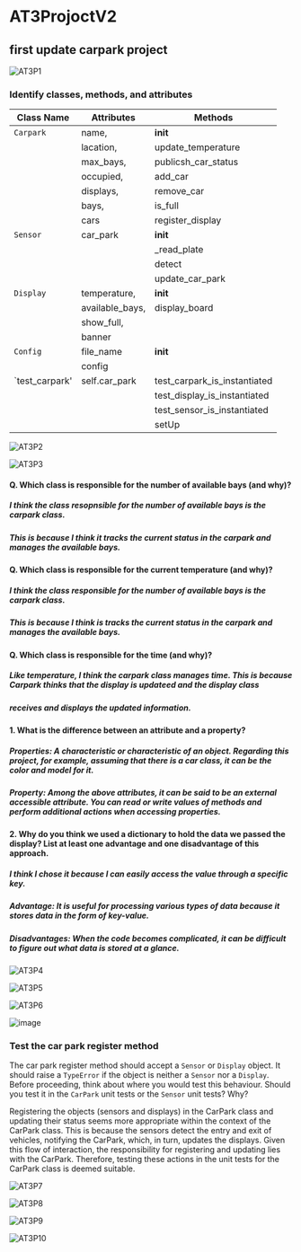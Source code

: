 # AT3ProjoctV2
## first update carpark project
![AT3P1](https://github.com/Chloe23077/AT3ProjoctV2/assets/141309342/4db47fa6-76c8-4dae-b0fa-1d7be9402b3b)

### Identify classes, methods, and attributes
| Class Name | Attributes    | Methods                    |
| ---------- | ----------    | ------------------------   |       
| `Carpark`  |name,          |__init__                    |
|            |lacation,      |update_temperature          |
|            |max_bays,      |publicsh_car_status         |
|            |occupied,      |add_car                     |
|            |displays,      |remove_car                  |
|            |bays,          |is_full                     |
|            |cars           |register_display            |
| `Sensor`   |car_park       |__init__                    |
|            |               |_read_plate                 |
|            |               |detect                      |
|            |               |update_car_park             |
| `Display`  |temperature,   |__init__                    |
|            |available_bays,|display_board               |
|            |show_full,     |                            |
|            |banner         |                            |
| `Config`   |file_name      |__init__                    |
|            |config         |                            |
|`test_carpark'|self.car_park|test_carpark_is_instantiated|
|            |               |test_display_is_instantiated|
|            |               |test_sensor_is_instantiated |
|            |               |setUp                       |

![AT3P2](https://github.com/Chloe23077/AT3ProjoctV2/assets/141309342/138ae3e6-e1b8-40c1-90c2-3fbffc03b2af)

![AT3P3](https://github.com/Chloe23077/AT3ProjoctV2/assets/141309342/92ebaf86-cd48-4ad9-aac7-7f1df1d70b2f)

#### Q. Which class is responsible for the number of available bays (and why)? 
##### I think the class resopnsible for the number of available bays is the carpark class. 
##### This is because I think it tracks the current status in the carpark and manages the available bays.
#### Q. Which class is responsible for the current temperature (and why)? 
##### I think the class responsible for the number of available bays is the carpark class.
##### This is because I think is tracks the current status in the carpark and manages the available bays.
#### Q. Which class is responsible for the time (and why)?
##### Like temperature, I think the carpark class manages time. This is because Carpark thinks that the display is updateed and the display class
##### receives and displays the updated information.
#### 1.	What is the difference between an attribute and a property?
##### Properties: A characteristic or characteristic of an object. Regarding this project, for example, assuming that there is a car class, it can be the color and model for it.
##### Property: Among the above attributes, it can be said to be an external accessible attribute. You can read or write values of methods and perform additional actions when accessing properties.

#### 2.	Why do you think we used a dictionary to hold the data we passed the display? List at least one advantage and one disadvantage of this approach.
##### I think I chose it because I can easily access the value through a specific key.
##### Advantage: It is useful for processing various types of data because it stores data in the form of key-value.
##### Disadvantages: When the code becomes complicated, it can be difficult to figure out what data is stored at a glance.

![AT3P4](https://github.com/Chloe23077/AT3ProjoctV2/assets/141309342/02b333c1-7d14-4404-9f9e-9b65f9dfdce1)

![AT3P5](https://github.com/Chloe23077/AT3ProjoctV2/assets/141309342/3de7ab2a-c0b1-4c37-bd50-53c85c07ab87)

![AT3P6](https://github.com/Chloe23077/AT3ProjoctV2/assets/141309342/7f5add2d-efee-453a-95f4-571b3ce2d0d6)

![image](https://github.com/Chloe23077/AT3ProjoctV2/assets/141309342/c936d956-203e-4567-91ab-e69c0a6f9bb0)


### Test the car park register method

The car park register method should accept a `Sensor` or `Display` object. It should raise a `TypeError` if the object is neither a `Sensor` nor a `Display`. Before proceeding, think about where you would test this behaviour. Should you test it in the `CarPark` unit tests or the `Sensor` unit tests? Why?

Registering the objects (sensors and displays) in the CarPark class and updating their status seems more appropriate within the context of the CarPark class. This is because the sensors detect the entry and exit of vehicles, notifying the CarPark, which, in turn, updates the displays. Given this flow of interaction, the responsibility for registering and updating lies with the CarPark. Therefore, testing these actions in the unit tests for the CarPark class is deemed suitable.


![AT3P7](https://github.com/Chloe23077/AT3ProjoctV2/assets/141309342/d447be1c-2292-43d5-9f5a-ad77d0761839)

![AT3P8](https://github.com/Chloe23077/AT3ProjoctV2/assets/141309342/6e2baab9-553e-463f-8ab5-7a97cfd30503)

![AT3P9](https://github.com/Chloe23077/AT3ProjoctV2/assets/141309342/b223a81b-9935-4b48-93fd-0a8418510d25)

![AT3P10](https://github.com/Chloe23077/AT3ProjoctV2/assets/141309342/45541893-0b5d-4c34-a968-bb9f7fe421bf)


